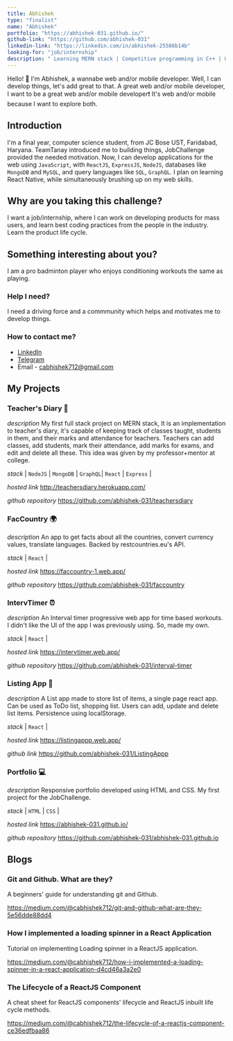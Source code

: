 ```yaml
---
title: Abhishek
type: "finalist"
name: "Abhishek"
portfolio: "https://abhishek-031.github.io/"
github-link: "https://github.com/abhishek-031"
linkedin-link: "https://linkedin.com/in/abhishek-25586b14b"
looking-for: "job/internship"
description: " Learning MERN stack | Competitive programming in C++ | UI/UX Design in Figma"
---
```


Hello! 👋 I'm Abhishek, a wannabe web and/or mobile developer. Well, I can develop things, let's add great to that. A great web and/or mobile developer,
I want to be a great web and/or mobile developer:exclamation: It's web and/or mobile because I want to explore both.

## Introduction

I'm a final year, computer science student, from JC Bose UST, Faridabad, Haryana. TeamTanay introduced me to building things, JobChallenge provided the needed motivation. Now, I can develop applications for the web using `JavaScript`, with `ReactJS`, `ExpressJS`, `NodeJS`, databases like `MongoDB` and `MySQL`, and query languages like `SQL`, `GraphQL`. I plan on learning React Native, while simultaneously brushing up on my web skills.

## Why are you taking this challenge?

I want a job/internship, where I can work on developing products for mass users, and learn best coding practices from the people in the industry. Learn the product life cycle.

## Something interesting about you?

I am a pro badminton player who enjoys conditioning workouts the same as playing.

### Help I need?

I need a driving force and a commmunity which helps and motivates me to develop things.

### How to contact me?

- [LinkedIn](https://www.linkedin.com/in/abhishek-25586b14b/)
- [Telegram](https://t.me/Abhishek3n)
- Email - cabhishek712@gmail.com

## My Projects

### Teacher's Diary :book:

_description_ My first full stack project on MERN stack, It is an implementation to teacher's diary, it's capable of keeping track of classes taught, students in them, and their marks and attendance for teachers. Teachers can add classes, add students, mark their attendance, add marks for exams, and edit and delete all these. This idea was given by my professor+mentor at college.

_stack_ | `NodeJS` | `MongoDB` | `GraphQL`| `React` | `Express` |

_hosted link_ http://teachersdiary.herokuapp.com/

_github repository_ https://github.com/abhishek-031/teachersdiary

### FacCountry :earth_africa:

_description_ An app to get facts about all the countries, convert currency values, translate languages. Backed by restcountries.eu's API.

_stack_ | `React` |

_hosted link_ https://faccountry-1.web.app/

_github repository_ https://github.com/abhishek-031/faccountry

### IntervTimer :alarm_clock:

_description_ An Interval timer progressive web app for time based workouts. I didn't like the UI of the app I was previously using. So, made my own.

_stack_ | `React` |

_hosted link_ https://intervtimer.web.app/

_github repository_ https://github.com/abhishek-031/interval-timer


### Listing App :page_with_curl:

_description_ A List app made to store list of items, a single page react app. Can be used as ToDo list, shopping list. Users can add, update and delete list items. Persistence using localStorage.

_stack_ | `React` |

_hosted link_ https://listingappp.web.app/

_github link_ https://github.com/abhishek-031/ListingAppp

### Portfolio :computer:

_description_ Responsive portfolio developed using HTML and CSS. My first project for the JobChallenge.

_stack_ | `HTML` | `CSS` |

_hosted link_ https://abhishek-031.github.io/

_github repository_ https://github.com/abhishek-031/abhishek-031.github.io

## Blogs

### Git and Github. What are they?

A beginners' guide for understanding git and Github.

https://medium.com/@cabhishek712/git-and-github-what-are-they-5e56dde88dd4

### How I implemented a loading spinner in a React Application

Tutorial on implementing Loading spinner in a ReactJS application.

https://medium.com/@cabhishek712/how-i-implemented-a-loading-spinner-in-a-react-application-d4cd46a3a2e0

### The Lifecycle of a ReactJS Component

A cheat sheet for ReactJS components' lifecycle and ReactJS inbuilt life cycle methods.

https://medium.com/@cabhishek712/the-lifecycle-of-a-reactjs-component-ce36edfbaa86
